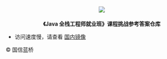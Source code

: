 <div align="center">
  <h1><img src="https://static.shiyanlou.com/lanqiao/frontend/dist/img/lanqiao-logo.5de12f2.svg"></h1>
  <b>《Java 全栈工程师就业班》课程挑战参考答案仓库</b>
</div>

- 访问速度慢，请查看 [国内镜像](https://gitee.com/huhuhang/java-employment)

© 国信蓝桥

